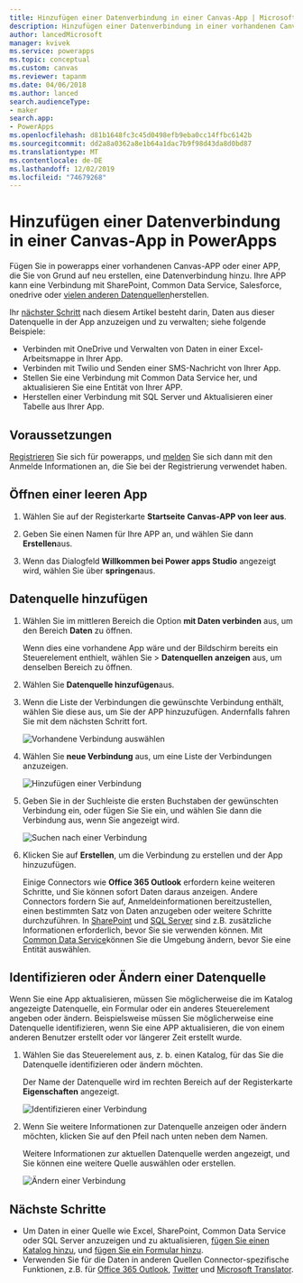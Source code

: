 ```yaml
---
title: Hinzufügen einer Datenverbindung in einer Canvas-App | Microsoft-Dokumentation
description: Hinzufügen einer Datenverbindung in einer vorhandenen Canvas-App oder in einer leeren App
author: lancedMicrosoft
manager: kvivek
ms.service: powerapps
ms.topic: conceptual
ms.custom: canvas
ms.reviewer: tapanm
ms.date: 04/06/2018
ms.author: lanced
search.audienceType:
- maker
search.app:
- PowerApps
ms.openlocfilehash: d81b1648fc3c45d0498efb9eba0cc14ffbc6142b
ms.sourcegitcommit: dd2a8a0362a8e1b64a1dac7b9f98d43da8d0bd87
ms.translationtype: MT
ms.contentlocale: de-DE
ms.lasthandoff: 12/02/2019
ms.locfileid: "74679268"
---
```

# <a name="add-a-data-connection-to-a-canvas-app-in-powerapps"></a>Hinzufügen einer Datenverbindung in einer Canvas-App in PowerApps

Fügen Sie in powerapps einer vorhandenen Canvas-APP oder einer APP, die Sie von Grund auf neu erstellen, eine Datenverbindung hinzu. Ihre APP kann eine Verbindung mit SharePoint, Common Data Service, Salesforce, onedrive oder [vielen anderen Datenquellen](connections-list.md)herstellen.

Ihr [nächster Schritt](#next-steps) nach diesem Artikel besteht darin, Daten aus dieser Datenquelle in der App anzuzeigen und zu verwalten; siehe folgende Beispiele:

* Verbinden mit OneDrive und Verwalten von Daten in einer Excel-Arbeitsmappe in Ihrer App.
* Verbinden mit Twilio und Senden einer SMS-Nachricht von Ihrer App.
* Stellen Sie eine Verbindung mit Common Data Service her, und aktualisieren Sie eine Entität von Ihrer APP.
* Herstellen einer Verbindung mit SQL Server und Aktualisieren einer Tabelle aus Ihrer App.

## <a name="prerequisites"></a>Voraussetzungen

[Registrieren](../signup-for-powerapps.md) Sie sich für powerapps, und [melden](https://make.powerapps.com?utm_source=padocs&utm_medium=linkinadoc&utm_campaign=referralsfromdoc) Sie sich dann mit den Anmelde Informationen an, die Sie bei der Registrierung verwendet haben.

## <a name="open-a-blank-app"></a>Öffnen einer leeren App

1. Wählen Sie auf der Registerkarte **Startseite** **Canvas-APP von leer aus**.

1. Geben Sie einen Namen für Ihre APP an, und wählen Sie dann **Erstellen**aus.

1. Wenn das Dialogfeld **Willkommen bei Power apps Studio** angezeigt wird, wählen Sie über **springen**aus.

## <a name="add-data-source"></a>Datenquelle hinzufügen

1. Wählen Sie im mittleren Bereich die Option **mit Daten verbinden** aus, um den Bereich **Daten** zu öffnen.

    Wenn dies eine vorhandene App wäre und der Bildschirm bereits ein Steuerelement enthielt, wählen Sie > **Datenquellen** **anzeigen** aus, um denselben Bereich zu öffnen.

1. Wählen Sie **Datenquelle hinzufügen**aus.

1. Wenn die Liste der Verbindungen die gewünschte Verbindung enthält, wählen Sie diese aus, um Sie der APP hinzuzufügen. Andernfalls fahren Sie mit dem nächsten Schritt fort.

    ![Vorhandene Verbindung auswählen](./media/add-data-connection/choose-existing-connection.png)

1. Wählen Sie **neue Verbindung** aus, um eine Liste der Verbindungen anzuzeigen.

    ![Hinzufügen einer Verbindung](./media/add-data-connection/add-connection.png)

1. Geben Sie in der Suchleiste die ersten Buchstaben der gewünschten Verbindung ein, oder fügen Sie Sie ein, und wählen Sie dann die Verbindung aus, wenn Sie angezeigt wird.

    ![Suchen nach einer Verbindung](./media/add-data-connection/search-connections.png)

1. Klicken Sie auf **Erstellen**, um die Verbindung zu erstellen und der App hinzuzufügen.

    Einige Connectors wie **Office 365 Outlook** erfordern keine weiteren Schritte, und Sie können sofort Daten daraus anzeigen. Andere Connectors fordern Sie auf, Anmeldeinformationen bereitzustellen, einen bestimmten Satz von Daten anzugeben oder weitere Schritte durchzuführen. In [SharePoint](connections/connection-sharepoint-online.md) und [SQL Server](connections/connection-azure-sqldatabase.md) sind z.B. zusätzliche Informationen erforderlich, bevor Sie sie verwenden können. Mit [Common Data Service](connections/connection-common-data-service.md)können Sie die Umgebung ändern, bevor Sie eine Entität auswählen.

## <a name="identify-or-change-a-data-source"></a>Identifizieren oder Ändern einer Datenquelle
Wenn Sie eine App aktualisieren, müssen Sie möglicherweise die im Katalog angezeigte Datenquelle, ein Formular oder ein anderes Steuerelement angeben oder ändern. Beispielsweise müssen Sie möglicherweise eine Datenquelle identifizieren, wenn Sie eine APP aktualisieren, die von einem anderen Benutzer erstellt oder vor längerer Zeit erstellt wurde.

1. Wählen Sie das Steuerelement aus, z. b. einen Katalog, für das Sie die Datenquelle identifizieren oder ändern möchten.

    Der Name der Datenquelle wird im rechten Bereich auf der Registerkarte **Eigenschaften** angezeigt.

    ![Identifizieren einer Verbindung](./media/add-data-connection/identify-connection.png)

1. Wenn Sie weitere Informationen zur Datenquelle anzeigen oder ändern möchten, klicken Sie auf den Pfeil nach unten neben dem Namen.

    Weitere Informationen zur aktuellen Datenquelle werden angezeigt, und Sie können eine weitere Quelle auswählen oder erstellen.

    ![Ändern einer Verbindung](./media/add-data-connection/change-connection.png)

## <a name="next-steps"></a>Nächste Schritte

* Um Daten in einer Quelle wie Excel, SharePoint, Common Data Service oder SQL Server anzuzeigen und zu aktualisieren, [fügen Sie einen Katalog hinzu](add-gallery.md), und [fügen Sie ein Formular hinzu](add-form.md).
* Verwenden Sie für die Daten in anderen Quellen Connector-spezifische Funktionen, z.B. für [Office 365 Outlook](connections/connection-office365-outlook.md), [Twitter](connections/connection-twitter.md) und [Microsoft Translator](connections/connection-microsoft-translator.md).

